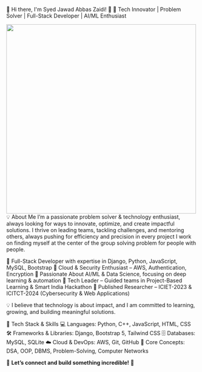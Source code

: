 🌟 Hi there, I'm Syed Jawad Abbas Zaidi! 👋
🚀 Tech Innovator | Problem Solver | Full-Stack Developer | AI/ML Enthusiast

<img src="https://i.gifer.com/9viJ.gif" width="500" height="500">
💡 About Me
I’m a passionate problem solver & technology enthusiast, always looking for ways to innovate, optimize, and create impactful solutions. I thrive on leading teams, tackling challenges, and mentoring others, always pushing for efficiency and precision in every project I work on finding myself at the center of the group solving problem for people with people.

🔹 Full-Stack Developer with expertise in Django, Python, JavaScript, MySQL, Bootstrap
🔹 Cloud & Security Enthusiast – AWS, Authentication, Encryption
🔹 Passionate About AI/ML & Data Science, focusing on deep learning & automation
🔹 Tech Leader – Guided teams in Project-Based Learning & Smart India Hackathon
🔹 Published Researcher – ICIET-2023 & ICITCT-2024 (Cybersecurity & Web Applications)

💡 I believe that technology is about impact, and I am committed to learning, growing, and building meaningful solutions.

🚀 Tech Stack & Skills
💻 Languages: Python, C++, JavaScript, HTML, CSS
🛠 Frameworks & Libraries: Django, Bootstrap 5, Tailwind CSS
🗄 Databases: MySQL, SQLite
☁ Cloud & DevOps: AWS, Git, GitHub
🧠 Core Concepts: DSA, OOP, DBMS, Problem-Solving, Computer Networks

📌 **Let’s connect and build something incredible!** 🚀  
